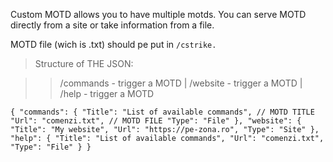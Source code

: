 Custom MOTD allows you to have multiple motds. You can serve MOTD directly from a site or take information from a file.

MOTD file (wich is .txt) should pe put in `/cstrike.`

> Structure of THE JSON:

>> /commands - trigger a MOTD | /website - trigger a MOTD | /help - trigger a MOTD

`{
    "commands": {
        "Title": "List of available commands", // MOTD TITLE
        "Url": "comenzi.txt", // MOTD FILE
        "Type": "File"
    },
    "website": {
    "Title": "My website",
    "Url": "https://pe-zona.ro",
    "Type": "Site"
},
    "help": {
        "Title": "List of available commands",
        "Url": "comenzi.txt",
        "Type": "File"
    }
}`